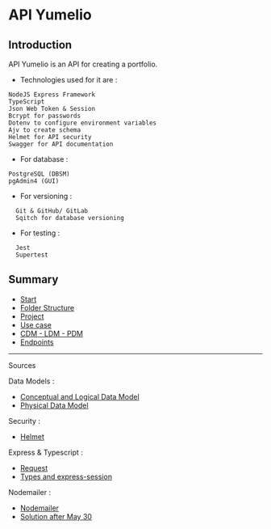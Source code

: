 # API Yumelio

## Introduction

API Yumelio is an API for creating a portfolio.

- Technologies used for it are :

```
NodeJS Express Framework
TypeScript
Json Web Token & Session
Bcrypt for passwords
Dotenv to configure environment variables
Ajv to create schema
Helmet for API security
Swagger for API documentation
```

- For database :

```
PostgreSQL (DBSM)
pgAdmin4 (GUI)
```

- For versioning :

```
  Git & GitHub/ GitLab
  Sqitch for database versioning
```

- For testing :

```
  Jest
  Supertest
```

## Summary

- [Start](./__docs__/00_start.md)
- [Folder Structure](./__docs__/01_folder.md)
- [Project](./__docs__/02_project.md)
- [Use case](./__docs__/03_usecase.md)
- [CDM - LDM - PDM](./__docs__/04_mcd-mld-mpd.md)
- [Endpoints](./__docs__/05_endpoints.md)


---

Sources

Data Models :

- [Conceptual and Logical Data Model](https://opentextbc.ca/dbdesign01/chapter/chapter-4-types-of-database-models/)
- [Physical Data Model](https://www.ibm.com/docs/en/ida/9.1.1?topic=modeling-physical-data-models)

Security :

- [Helmet](https://helmetjs.github.io/)

Express & Typescript :

- [Request](https://github.com/DefinitelyTyped/DefinitelyTyped/blob/master/types/express-session/index.d.ts)
- [Types and express-session](https://akoskm.com/how-to-use-express-session-with-custom-sessiondata-typescript)

Nodemailer :

- [Nodemailer](https://nodemailer.com/) 
- [Solution after May 30](https://stackoverflow.com/questions/71477637/nodemailer-and-gmail-after-may-30-2022)

